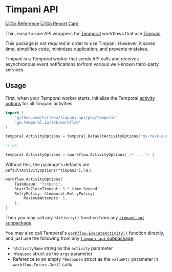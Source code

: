 # Timpani API

[![Go Reference](https://pkg.go.dev/badge/github.com/tzrikka/timpani-api.svg)](https://pkg.go.dev/github.com/tzrikka/timpani-api)
[![Go Report Card](https://goreportcard.com/badge/github.com/tzrikka/timpani-api)](https://goreportcard.com/report/github.com/tzrikka/timpani-api)

Thin, easy-to-use API wrappers for [Temporal](https://temporal.io/) workflows that use [Timpani](https://github.com/tzrikka/timpani).

This package is not required in order to use Timpani. However, it saves time, simplifies code, minimizes duplication, and prevents mistakes.

Timpani is a Temporal worker that sends API calls and receives asynchronous event notifications to/from various well-known third-party services.

## Usage

First, when your Temporal worker starts, initialize the Temporal [activity options](https://pkg.go.dev/go.temporal.io/sdk/internal#ActivityOptions) for all Timpani activities.

```go
import (
    "github.com/tzrikka/timpani-api/pkg/temporal"
    "go.temporal.io/sdk/workflow"
)

temporal.ActivityOptions = temporal.DefaultActivityOptions("my-task-queue-name")

// Or:

temporal.ActivityOptions = &workflow.ActivityOptions{ /* ... */ }
```

Without this, the package's defaults are `DefaultActivityOptions("timpani")`, i.e.:

```go
workflow.ActivityOptions{
    TaskQueue: "timpani",
    StartToCloseTimeout: 5 * time.Second,
    RetryPolicy: &temporal.RetryPolicy{
        MaximumAttempts: 5,
    },
}
```

Then you may call any `*Activity()` function from any [`timpani-api` subpackage](https://pkg.go.dev/github.com/tzrikka/timpani-api/pkg).

You may also call Temporal's [`workflow.ExecuteActivity()`](https://pkg.go.dev/go.temporal.io/sdk/workflow#ExecuteActivity) function directly, and just use the following from any [`timpani-api` subpackage](https://pkg.go.dev/github.com/tzrikka/timpani-api/pkg):

- `*ActivityName` string as the `activity` parameter
- `*Request` struct as the `args` parameter
- Reference to an empty `*Response` struct as the `valuePtr` parameter in `workflow.Future.Get()` calls
